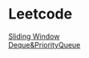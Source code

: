 # Leetcode

[Sliding Window](https://github.com/LarryAndCode/LeetCode-Note/tree/master/Sliding%20Window)    
[Deque&PriorityQueue](https://github.com/LarryAndCode/LeetCode-Note/tree/master/Deque%26PriorityQueue)
